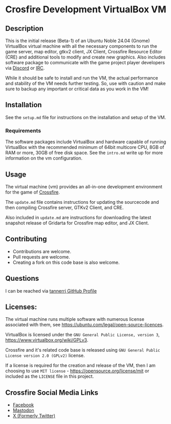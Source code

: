 # Crosfire Development VirtualBox VM

## Description

This is the initial release (Beta-1) of an Ubuntu Noble 24.04 (Gnome) VirtualBox virtual machine with all the necessary components to run the game server, map editor, gtkv2 client, JX Client, Crossfire Resource Editor (CRE) and additional tools to modify and create new graphics. Also includes software package to communicate with the game project player developers via [Discord](https://crossfire.real-time.com/discord/) or [IRC](https://crossfire.real-time.com/irc/).

While it should be safe to install and run the VM, the actual performance and stability of the VM needs further testing. So, use with caution and make sure to backup any important or critical data as you work in the VM!

## Installation

See the `setup.md` file for instructions on the installation and setup of the VM.

### Requirements

The software packages include VirtualBox and hardware capable of running VirtualBox with the recommended minimum of 64bit multicore CPU, 8GB of RAM or more, 30GB of free disk space. See the `intro.md` write up for more information on the vm configuration.

## Usage

The virtual machine (vm) provides an all-in-one development environment for the game of [Crossfire](https://sourceforge.net/projects/crossfire/).

The `update.md` file contains instructions for updating the sourcecode and then compiling Crossfire server, GTKv2 Client, and CRE.

Also included in `update.md` are instructions for downloading the latest snapshot release of Gridarta for Crossfire map editor, and JX Client.

## Contributing

 * Contributions are welcome.
 * Pull requests are welcome.
 * Creating a fork on this code base is also welcome.

## Questions

I can be reached via [tannerrj GitHub Profile](https://github.com/tannerrj)

## Licenses:

The virtual machine runs multiple software with numerous license associated with them, see <https://ubuntu.com/legal/open-source-licences>.

VirtualBox is licensed under the `GNU General Public License, version 3`, <https://www.virtualbox.org/wiki/GPLv3>.

Crossfire and it's related code base is released using `GNU General Public License version 2.0 (GPLv2)` license.

If a license is required for the creation and release of the VM, then I am choosing to use `MIT license` - <https://opensource.org/license/mit> or included as the `LICENSE` file in this project.


## Crossfire Social Media Links

 * [Facebook](https://www.facebook.com/crossfireproject/)
 * [Mastodon](https://mastodon.social/@crossfiremrpg)
 * [X (Formerly Twitter)](https://twitter.com/crossfiremrpg/)